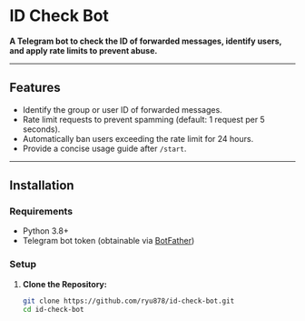 # ID Check Bot  

**A Telegram bot to check the ID of forwarded messages, identify users, and apply rate limits to prevent abuse.**  

---

## Features  
- Identify the group or user ID of forwarded messages.  
- Rate limit requests to prevent spamming (default: 1 request per 5 seconds).  
- Automatically ban users exceeding the rate limit for 24 hours.  
- Provide a concise usage guide after `/start`.  

---

## Installation  

### Requirements  
- Python 3.8+  
- Telegram bot token (obtainable via [BotFather](https://core.telegram.org/bots#botfather))  

### Setup  
1. **Clone the Repository:**  
   ```bash
   git clone https://github.com/ryu878/id-check-bot.git  
   cd id-check-bot  
    ```